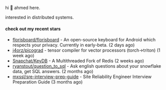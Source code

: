 hi 👋 ahmed here.

interested in distributed systems.

#### check out my recent stars

- [florisboard/florisboard](https://github.com/florisboard/florisboard) - An open-source keyboard for Android which respects your privacy. Currently in early-beta. (2 days ago)
- [j4orz/picograd](https://github.com/j4orz/picograd) - tensor compiler for vector processors (torch-&gt;triton) (1 week ago)
- [Snapchat/KeyDB](https://github.com/Snapchat/KeyDB) - A Multithreaded Fork of Redis (2 weeks ago)
- [ryanstout/question_to_sql](https://github.com/ryanstout/question_to_sql) - Ask english questions about your snowflake data, get SQL answers. (2 months ago)
- [mxssl/sre-interview-prep-guide](https://github.com/mxssl/sre-interview-prep-guide) - Site Reliability Engineer Interview Preparation Guide (3 months ago)

